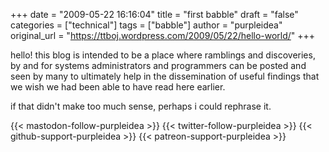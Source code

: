+++
date = "2009-05-22 16:16:04"
title = "first babble"
draft = "false"
categories = ["technical"]
tags = ["babble"]
author = "purpleidea"
original_url = "https://ttboj.wordpress.com/2009/05/22/hello-world/"
+++

hello! this blog is intended to be a place where ramblings and discoveries, by and for systems administrators and programmers can be posted and seen by many to ultimately help in the dissemination of useful findings that we wish we had been able to have read here earlier.

if that didn't make too much sense, perhaps i could rephrase it.

{{< mastodon-follow-purpleidea >}}
{{< twitter-follow-purpleidea >}}
{{< github-support-purpleidea >}}
{{< patreon-support-purpleidea >}}
